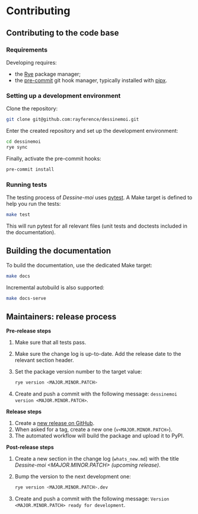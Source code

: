 # Contributing

## Contributing to the code base

### Requirements

Developing requires:

* the [Rye](https://rye-up.com/) package manager;
* the [pre-commit](https://pre-commit.com/) git hook manager, typically
  installed with [pipx](https://pipx.pypa.io/stable/).

### Setting up a development environment

Clone the repository:

```bash
git clone git@github.com:rayference/dessinemoi.git
```

Enter the created repository and set up the development environment:

```bash
cd dessinemoi
rye sync
```

Finally, activate the pre-commit hooks:

```bash
pre-commit install
```

### Running tests

The testing process of *Dessine-moi* uses [pytest](https://docs.pytest.org). A Make target is defined to
help you run the tests:

```bash
make test
```

This will run pytest for all relevant files (unit tests and doctests included
in the documentation).

## Building the documentation

To build the documentation, use the dedicated Make target:

```bash
make docs
```

Incremental autobuild is also supported:

```bash
make docs-serve
```

## Maintainers: release process

**Pre-release steps**

1. Make sure that all tests pass.
2. Make sure the change log is up-to-date. Add the release date to the relevant
   section header.
3. Set the package version number to the target value:

   ```bash
   rye version <MAJOR.MINOR.PATCH>
   ```

4. Create and push a commit with the following message:
   `dessinemoi version <MAJOR.MINOR.PATCH>`.

**Release steps**

1. Create a [new release on GitHub](https://github.com/rayference/dessinemoi/releases>).
2. When asked for a tag, create a new one (`v<MAJOR.MINOR.PATCH>`).
3. The automated workflow will build the package and upload it to PyPI.

**Post-release steps**

1. Create a new section in the change log (`whats_new.md`) with the title
   *Dessine-moi <MAJOR.MINOR.PATCH> (upcoming release)*.
2. Bump the version to the next development one:

   ```bash
   rye version <MAJOR.MINOR.PATCH>.dev
   ```

3. Create and push a commit with the following message:
   `Version <MAJOR.MINOR.PATCH> ready for development`.
